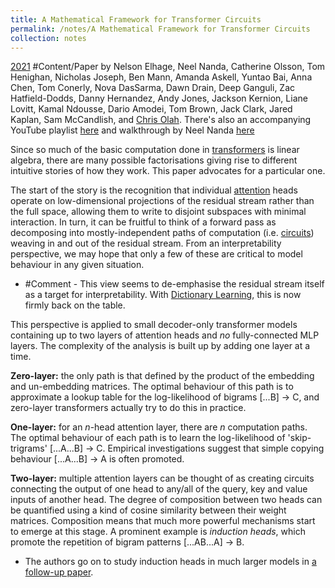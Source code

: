 ```yaml
---
title: A Mathematical Framework for Transformer Circuits
permalink: /notes/A Mathematical Framework for Transformer Circuits
collection: notes
---
```

[2021](2021) #Content/Paper by Nelson Elhage, Neel Nanda, Catherine Olsson, Tom Henighan, Nicholas Joseph, Ben Mann, Amanda Askell, Yuntao Bai, Anna Chen, Tom Conerly, Nova DasSarma, Dawn Drain, Deep Ganguli, Zac Hatfield-Dodds, Danny Hernandez, Andy Jones, Jackson Kernion, Liane Lovitt, Kamal Ndousse, Dario Amodei, Tom Brown, Jack Clark, Jared Kaplan, Sam McCandlish, and [Chris Olah](Chris%20Olah). There's also an accompanying YouTube playlist [here](https://www.youtube.com/watch?v=V3NQaDR3xI4) and walkthrough by Neel Nanda [here](https://www.youtube.com/watch?v=KV5gbOmHbjU)

Since so much of the basic computation done in [transformers](Transformer) is linear algebra, there are many possible factorisations giving rise to different intuitive stories of how they work. This paper advocates for a particular one.

The start of the story is the recognition that individual [attention](Attention) heads operate on low-dimensional projections of the residual stream rather than the full space, allowing them to write to disjoint subspaces with minimal interaction. In turn, it can be fruitful to think of a forward pass as decomposing into mostly-independent paths of computation (i.e. [circuits](Zoom%20In%20-%20An%20Introduction%20to%20Circuits)) weaving in and out of the residual stream. From an interpretability perspective, we may hope that only a few of these are critical to model behaviour in any given situation.
- #Comment - This view seems to de-emphasise the residual stream itself as a target for interpretability. With [Dictionary Learning](Dictionary%20Learning), this is now firmly back on the table.

This perspective is applied to small decoder-only transformer models containing up to two layers of attention heads and *no* fully-connected MLP layers. The complexity of the analysis is built up by adding one layer at a time.

**Zero-layer:** the only path is that defined by the product of the embedding and un-embedding matrices. The optimal behaviour of this path is to approximate a lookup table for the log-likelihood of bigrams [...B] $\rightarrow$ C, and zero-layer transformers actually try to do this in practice.

**One-layer:** for an $n$-head attention layer, there are $n$ computation paths. The optimal behaviour of each path is to learn the log-likelihood of 'skip-trigrams' [...A...B] $\rightarrow$ C. Empirical investigations suggest that simple copying behaviour [...A...B] $\rightarrow$ A is often promoted.

**Two-layer:** multiple attention layers can be thought of as creating circuits connecting the output of one head to any/all of the query, key and value inputs of another head. The degree of composition between two heads can be quantified using a kind of cosine similarity between their weight matrices. Composition means that much more powerful mechanisms start to emerge at this stage. A prominent example is *induction heads*, which promote the repetition of bigram patterns [...AB...A] $\rightarrow$ B.
- The authors go on to study induction heads in much larger models in [a follow-up paper](In-context%20Learning%20and%20Induction%20Heads).



